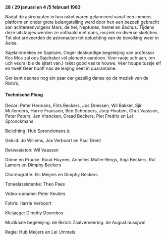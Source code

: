**28 / 29 januari en 4 /5 februari 1983**

Nadat de astronauten in hun raket waren gelanceerd vanaf een immens platform en onder grote belangstelling werd door hen een bezoek gebracht aan achtereenvolgens Mars, de hel, Neptunes, hemel en Bachus. Tijdens deze uitstapjes werden ze onthaald met dans, muziek en diverse sketches. Tot slot arriveerden de astronauten tot opluchting van de bevolking weer in Aelse.


Sajelairinnekes en Sajelaire,
Onger deskundige begeleijing van professor Kos Mos zal
oos Sajelraket vél planeete aandoon.
Veer raoje uch aan, om uch veural bie de sjtart van.)
raket good vas te houwe. Veer houpe tussje elf en twelf
Geer hooft nao de lenjing neet in quarantaine.

Ger kent daonao nog ein paar oer gezellig danse op de
meziek van de Risto’s,

#### Technische Ploog
Decor:  Peter Hermans, Frits Beckers, Jos Driessen, Wil Bakker,
        Sjir Mullenders, Harrie Franssen, Ben Scheepers, Joep
        Houben, Chrit Vaassen, Peter Peters, Jan Vrancken, Graad
        Beckers, Piet Fredrix en Lei Spronckmans

Belichting: Hub Spronckmans jr.

Geluid: Jo Willems, Jos Verboort en Paul Drent

Rekwesieten: Wil Vaassen

Grime en Pruuke: Ruud Huynen, Annelies Muller-Bergs, Anja Beckers, Rut Lamers en Dimphy Beckers

Choreografie: Els Meijers en Dimphy Beckers

Toneelassistentie: Theo Paes

Video-opname: Peter Keulers

Foto’s: Harrie Verboort

Kleijaage: Dimphy Doornbos

Muzikaale begeleijing: de Risto’s
Zaalverseering: de Augustinussjwal

Regie: Hub Meijers en Lei Ummels

